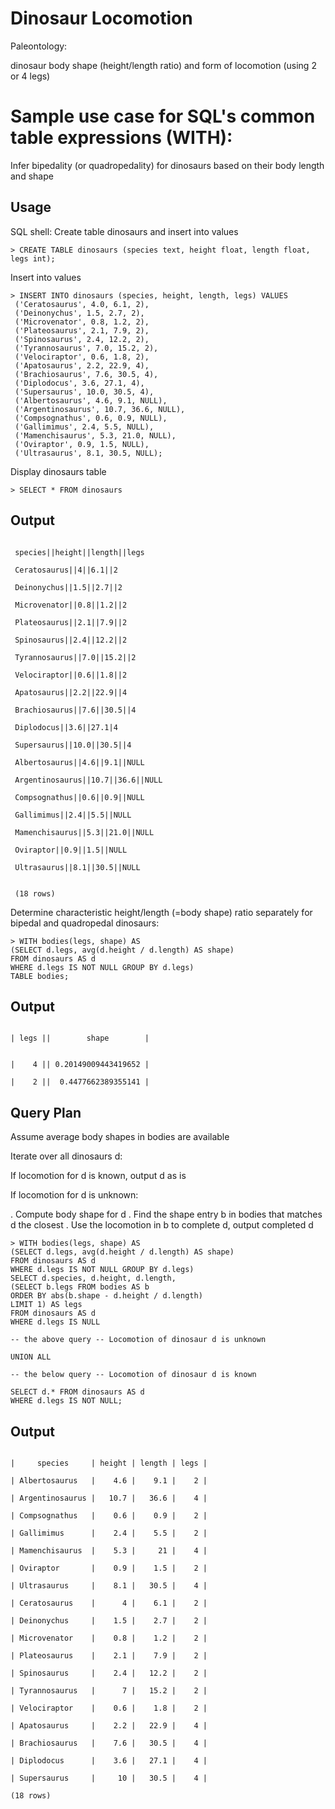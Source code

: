 # Dinosaur Locomotion

Paleontology:

dinosaur body shape (height/length ratio) and form of locomotion (using 2 or 4 legs)

# Sample use case for SQL's common table expressions (WITH):

Infer bipedality (or quadropedality) for dinosaurs based on their body length and shape

## Usage

SQL shell:
Create table dinosaurs and insert into values

```
> CREATE TABLE dinosaurs (species text, height float, length float, legs int);
```

Insert into values

```
> INSERT INTO dinosaurs (species, height, length, legs) VALUES
 ('Ceratosaurus', 4.0, 6.1, 2),
 ('Deinonychus', 1.5, 2.7, 2),
 ('Microvenator', 0.8, 1.2, 2),
 ('Plateosaurus', 2.1, 7.9, 2),
 ('Spinosaurus', 2.4, 12.2, 2),
 ('Tyrannosaurus', 7.0, 15.2, 2),
 ('Velociraptor', 0.6, 1.8, 2),
 ('Apatosaurus', 2.2, 22.9, 4),
 ('Brachiosaurus', 7.6, 30.5, 4),
 ('Diplodocus', 3.6, 27.1, 4),
 ('Supersaurus', 10.0, 30.5, 4),
 ('Albertosaurus', 4.6, 9.1, NULL),
 ('Argentinosaurus', 10.7, 36.6, NULL),
 ('Compsognathus', 0.6, 0.9, NULL),
 ('Gallimimus', 2.4, 5.5, NULL),
 ('Mamenchisaurus', 5.3, 21.0, NULL),
 ('Oviraptor', 0.9, 1.5, NULL),
 ('Ultrasaurus', 8.1, 30.5, NULL);
```

Display dinosaurs table

```
> SELECT * FROM dinosaurs
```

## Output
```

 species||height||length||legs

 Ceratosaurus||4||6.1||2
 
 Deinonychus||1.5||2.7||2
 
 Microvenator||0.8||1.2||2
 
 Plateosaurus||2.1||7.9||2
 
 Spinosaurus||2.4||12.2||2
 
 Tyrannosaurus||7.0||15.2||2
 
 Velociraptor||0.6||1.8||2
 
 Apatosaurus||2.2||22.9||4
 
 Brachiosaurus||7.6||30.5||4
 
 Diplodocus||3.6||27.1|4
 
 Supersaurus||10.0||30.5||4
 
 Albertosaurus||4.6||9.1||NULL
 
 Argentinosaurus||10.7||36.6||NULL
 
 Compsognathus||0.6||0.9||NULL
 
 Gallimimus||2.4||5.5||NULL
 
 Mamenchisaurus||5.3||21.0||NULL
 
 Oviraptor||0.9||1.5||NULL
 
 Ultrasaurus||8.1||30.5||NULL
 
 
 (18 rows)
 ```


Determine characteristic height/length  (=body shape) ratio 
separately for bipedal and quadropedal dinosaurs:

```
> WITH bodies(legs, shape) AS 
(SELECT d.legs, avg(d.height / d.length) AS shape) 
FROM dinosaurs AS d 
WHERE d.legs IS NOT NULL GROUP BY d.legs) 
TABLE bodies;
```

##  Output

```

| legs ||        shape        |
 
 
|    4 || 0.20149009443419652 |

|    2 ||  0.4477662389355141 |

```

## Query Plan

Assume average body shapes in bodies are available

Iterate over all dinosaurs d:

If locomotion for d is known, output d as is

If locomotion for d is unknown:

. Compute body shape for d
. Find the shape entry b in bodies that matches d the closest
. Use the locomotion in b to complete d, output completed d

```
> WITH bodies(legs, shape) AS 
(SELECT d.legs, avg(d.height / d.length) AS shape) 
FROM dinosaurs AS d 
WHERE d.legs IS NOT NULL GROUP BY d.legs) 
SELECT d.species, d.height, d.length,
(SELECT b.legs FROM bodies AS b 
ORDER BY abs(b.shape - d.height / d.length) 
LIMIT 1) AS legs
FROM dinosaurs AS d 
WHERE d.legs IS NULL

-- the above query -- Locomotion of dinosaur d is unknown

UNION ALL

-- the below query -- Locomotion of dinosaur d is known

SELECT d.* FROM dinosaurs AS d 
WHERE d.legs IS NOT NULL;
```

## Output

```

|     species     | height | length | legs |

| Albertosaurus   |    4.6 |    9.1 |    2 |

| Argentinosaurus |   10.7 |   36.6 |    4 |

| Compsognathus   |    0.6 |    0.9 |    2 |

| Gallimimus      |    2.4 |    5.5 |    2 |

| Mamenchisaurus  |    5.3 |     21 |    4 |

| Oviraptor       |    0.9 |    1.5 |    2 |

| Ultrasaurus     |    8.1 |   30.5 |    4 |

| Ceratosaurus    |      4 |    6.1 |    2 |

| Deinonychus     |    1.5 |    2.7 |    2 |

| Microvenator    |    0.8 |    1.2 |    2 |

| Plateosaurus    |    2.1 |    7.9 |    2 |

| Spinosaurus     |    2.4 |   12.2 |    2 |

| Tyrannosaurus   |      7 |   15.2 |    2 |

| Velociraptor    |    0.6 |    1.8 |    2 |

| Apatosaurus     |    2.2 |   22.9 |    4 |

| Brachiosaurus   |    7.6 |   30.5 |    4 |

| Diplodocus      |    3.6 |   27.1 |    4 |

| Supersaurus     |     10 |   30.5 |    4 |

(18 rows)

```

